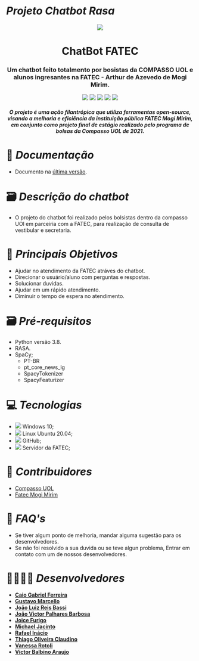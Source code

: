 # ***Projeto Chatbot Rasa***
<p align="center"><img src = "https://user-images.githubusercontent.com/26391241/125329604-140e4100-e31c-11eb-9c89-efd2942328c6.jpg"></p>

<h1 align="center">ChatBot FATEC</h1>

<h3 align="center">
Um chatbot feito totalmento por bosistas da COMPASSO UOL e alunos ingresantes na FATEC - Arthur de Azevedo de Mogi Mirim.

</h3>

<p align="center">
<img src = https://img.shields.io/badge/RASA-Chatbot-blueviolet>
<img src = https://img.shields.io/badge/NLP-Machine%20learning-blue>
<img src = https://img.shields.io/badge/SpaCy-PT--BR-red>
<img src = https://img.shields.io/badge/Inteligência_Artificial-Tecnologia-yellow>
<img src = https://img.shields.io/badge/Python-Linguagem%20-brightgreen>
</p>

<h4 align="center">
  <i>
    O projeto é uma ação filantrópica que utiliza ferramentas open-source, visando a melhoria e eficiência da instituição pública FATEC Mogi Mirim, em conjunto como projeto final de estágio realizado pelo programa de bolsas da Compasso UOL de 2021.
  </i>
</h4>

# 📁 ***Documentação***
- Documento na [última versão](https://google.com.br).

# 🗃 ***Descrição do chatbot***

- O projeto do chatbot foi realizado pelos bolsistas dentro da compasso UOl em parceiria com a FATEC, para realização de consulta de vestibular e secretaria.

# 📌 ***Principais Objetivos***

* Ajudar no atendimento da FATEC atráves do chatbot.
* Direcionar o usuário/aluno com perguntas e respostas.
* Solucionar duvidas.
* Ajudar em um rápido atendimento.
* Diminuir o tempo de espera no atendimento. 

# 🗃 ***Pré-requisitos***
- Python versão 3.8.
- RASA.
- SpaCy;
  - PT-BR
  - pt_core_news_lg
  - SpacyTokenizer
  - SpacyFeaturizer

# 💻 ***Tecnologias***
- <img src="https://img.icons8.com/color/16/000000/windows-client.png"/> Windows 10;
- <img src="https://img.icons8.com/color/16/000000/linux.png"/> Linux Ubuntu 20.04;
- <img src="https://img.icons8.com/ios-filled/16/000000/github.png"/> GitHub;
- <img src="https://img.icons8.com/ios/16/000000/server.png"/> Servidor da FATEC;

# 🎒 ***Contribuidores***

* [Compasso UOL](https://www.linkedin.com/company/compasso-uol/mycompany/)
* [Fatec Mogi Mirim](https://www.linkedin.com/school/fatec163/)

# 📧 ***FAQ's***

* Se tiver algum ponto de melhoria, mandar alguma sugestão para os desenvolvedores.
* Se não foi resolvido a sua duvida ou se teve algun problema, Entrar em contato com um de nossos desenvolvedores.

# 👩‍💻👨‍💻 ***Desenvolvedores***

- <b>[Caio Gabriel Ferreira](https://www.linkedin.com/in/caio-gferreira/)</b>
- <b>[Gustavo Marcello](https://www.linkedin.com/in/gustavo-goetze-marcello-66275715a/)</b>
- <b>[João Luiz Reis Bassi](https://www.linkedin.com/in/joão-bassi-6921821b1/)</b>
- <b>[João Victor Palhares Barbosa](https://www.linkedin.com/in/vicpb/)</b>
- <b>[Joice Furigo](https://www.linkedin.com/in/joice-gon%C3%A7alves-furigo-498a06204/)</b>
- <b>[Michael Jacinto](https://www.linkedin.com/in/michael-henrique-jacinto-01a188136/)</b>
- <b>[Rafael Inácio](https://www.linkedin.com/in/rafaelinacioo/)</b>
- <b>[Thiago Oliveira Claudino](https://www.linkedin.com/in/thiago-oliveira-271901100/)</b>
- <b>[Vanessa Rotoli](https://www.linkedin.com/in/vanessa-rotoli-5a68a0125/)</b>
- <b>[Victor Balbino Araujo](https://www.linkedin.com/in/victor-balbino-156b81208/)</b>
